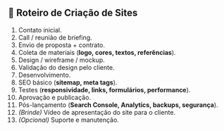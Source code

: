 ## 📌 Roteiro de Criação de Sites

1. Contato inicial.  
2. Call / reunião de briefing.  
3. Envio de proposta + contrato.  
4. Coleta de materiais (**logo, cores, textos, referências**).  
5. Design / wireframe / mockup.  
6. Validação do design pelo cliente.  
7. Desenvolvimento.  
8. SEO básico (**sitemap, meta tags**).  
9. Testes (**responsividade, links, formulários, performance**).  
10. Aprovação e publicação.  
11. Pós-lançamento (**Search Console, Analytics, backups, segurança**).  
12. *(Brinde)* Vídeo de apresentação do site para o cliente.  
13. *(Opcional)* Suporte e manutenção.  
